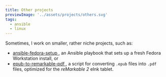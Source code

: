 ```yaml
---
title: Other projects
previewImage: '../assets/projects/others.svg'
tags:
  - ansible
  - linux
---
```


Sometimes, I work on smaller, rather niche projects, such as:

<ul>
    <li>
        <a href="https://github.com/FjellOverflow/ansible-fedora-setup" target="_blank" class="mb-2 text-xl font-normal no-underline">
            <span aria-hidden="true" class="iconify tabler--brand-github align-middle text-2xl"></span>
            <span class="underline">ansible-fedora-setup</span>
        </a>, an Ansible playbook that sets up a fresh Fedora Workstation install, or
    </li>
    <li>
        <a href="https://github.com/FjellOverflow/epub-to-remarkable-pdf" target="_blank" class="mb-2 text-xl font-normal no-underline">
            <span aria-hidden="true" class="iconify tabler--brand-github align-middle text-2xl"></span>
            <span class="underline">epub-to-remarkable-pdf</span>
        </a>, a script for converting <code>.epub</code> files into <code>.pdf</code> files, optimized for the <i>reMarkable 2</i> eInk tablet.
    </li>
</ul>
